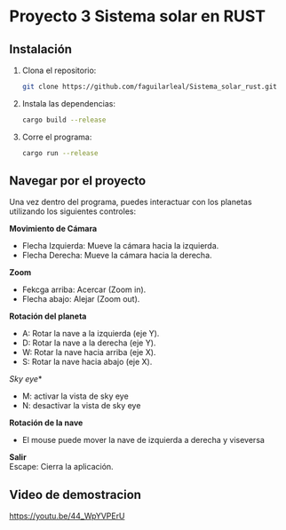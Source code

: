 # Proyecto 3 Sistema solar en RUST

## Instalación
1. Clona el repositorio:
   ```bash
   git clone https://github.com/faguilarleal/Sistema_solar_rust.git
   ```
2. Instala las dependencias:
   ```bash
   cargo build --release
   ```
2. Corre el programa:
   ```bash
   cargo run --release
   ```
## Navegar por el proyecto 

Una vez dentro del programa, puedes interactuar con los planetas utilizando los siguientes controles:

**Movimiento de Cámara**
- Flecha Izquierda: Mueve la cámara hacia la izquierda.  
- Flecha Derecha: Mueve la cámara hacia la derecha.  

      
**Zoom** 
- Fekcga arriba: Acercar (Zoom in).  
- Flecha abajo: Alejar (Zoom out).


**Rotación del planeta**
- A: Rotar la nave a la izquierda (eje Y).  
- D: Rotar la nave a la derecha (eje Y).  
- W: Rotar la nave hacia arriba (eje X).  
- S: Rotar la nave hacia abajo (eje X).


*Sky eye**
- M: activar la vista de sky eye
- N: desactivar la vista de sky eye

  
**Rotación de la nave**
- El mouse puede mover la nave de izquierda a derecha y viseversa 


**Salir**  
Escape: Cierra la aplicación.      


## Video de demostracion
[https://youtu.be/44_WpYVPErU ](https://youtu.be/tFU4RWlW9IU)
